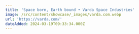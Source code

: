 ```yaml
---
title: 'Space born, Earth bound • Varda Space Industries'
image: /src/content/showcase/_images/varda.com.webp
url: 'https://varda.com/'
dateAdded: 2024-03-19T09:33:34.000Z
---
```


